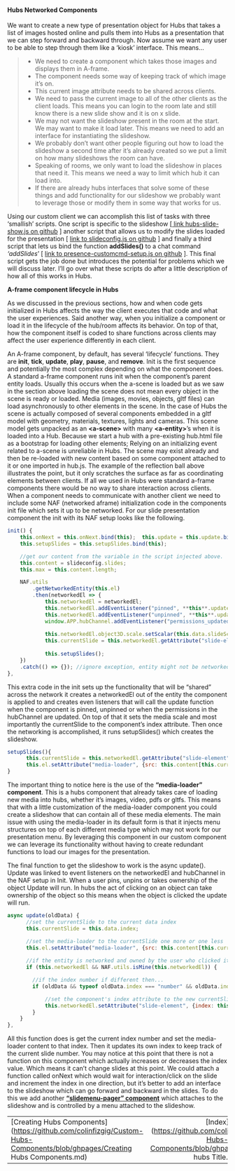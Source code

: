 #### **Hubs Networked Components**

We want to create a new type of presentation object for Hubs that takes a list of images hosted online and pulls them into Hubs as a presentation that we can step forward and backward through.  Now assume we want any user to be able to step through them like a ‘kiosk’ interface.  This means…

> - We need to create a component which takes those images and displays them in A-frame.
> - The component needs some way of keeping track of which image it’s on.
> - This current image attribute needs to be shared across clients.
> - We need to pass the current image to all of the other clients as the client loads.  This means you can login to the room late and still know there is a new slide show and it is on x slide.
> - We may not want the slideshow present in the room at the start.  We may want to make it load later.  This means we need to add an interface for instantiating the slideshow. 
> - We probably don’t want other people figuring out how to load the slideshow a second time after it’s already created so we put a limit on how many slideshows the room can have.
> - Speaking of rooms, we only want to load the slideshow in places that need it.  This means we need a way to limit which hub it can load into.
> - If there are already hubs interfaces that solve some of these things and add functionality for our slideshow we probably want to leverage those or modify them in some way that works for us.



Using our custom client we can accomplish this list of tasks with three ‘smallish’ scripts.  One script is specific to the slideshow [[ link hubs-slide-show.js on github](https://raw.githubusercontent.com/colinfizgig/Custom-Hubs-Components/main/components/hubs-slide-show.js) ] another script that allows us to modify the slides loaded for the presentation [ [link to slideconfig.js on github](https://raw.githubusercontent.com/colinfizgig/Custom-Hubs-Components/main/components/slideconfig.js) ] and finally a third script that lets us bind the function **addSlides()** to a chat command *‘addSlides*’ [ [link to presence-customcmd-setup.js on github](https://raw.githubusercontent.com/colinfizgig/Custom-Hubs-Components/main/components/presence-customcmd-setup.js) ].  This final script gets the job done but introduces the potential for problems which we will discuss later.  I’ll go over what these scripts do after a little description of how all of this works in Hubs.

**A-frame component lifecycle in Hubs**

As we discussed in the previous sections, how and when code gets initialized in Hubs affects the way the client executes that code and what the user experiences.  Said another way, when you initialize a component or load it in the lifecycle of the hub/room affects its behavior.  On top of that, how the component itself is coded to share functions across clients may affect the user experience differently in each client.

An A-frame component, by default, has several ‘lifecycle’ functions.  They are **init**, **tick**, **update**, **play**, **pause**, and **remove**.  Init is the first sequence and potentially the most complex depending on what the component does.  A standard a-frame component runs init when the component’s parent entity loads.  Usually this occurs when the a-scene is loaded but as we saw in the section above loading the scene does not mean every object in the scene is ready or loaded.  Media (images, movies, objects, gltf files) can load asynchronously to other elements in the scene.  In the case of Hubs the scene is actually composed of several components embedded in a gltf model with geometry, materials, textures, lights and cameras.  This scene model gets unpacked as an **\<a-scene>** with many **\<a-entity>**’s when it is loaded into a Hub.  Because we start a hub with a pre-existing hub.html file as a bootstrap for loading other elements; Relying on an initializing event related to a-scene is unreliable in Hubs.  The scene may exist already and then be re-loaded with new content based on some component attached to it or one imported in hub.js.  The example of the reflection ball above illustrates the point, but it only scratches the surface as far as coordinating elements between clients.  If all we used in Hubs were standard a-frame components there would be no way to share interaction across clients.  When a component needs to communicate with another client we need to include some NAF (networked aframe) initialization code in the components init file which sets it up to be networked.  For our slide presentation component the init with its NAF setup looks like the following.

```javascript
init() {
  	this.onNext = this.onNext.bind(this);  this.update = this.update.bind(this);
  	this.setupSlides = this.setupSlides.bind(this);

  	//get our content from the variable in the script injected above.
  	this.content = slideconfig.slides;
  	this.max = this.content.length;

  	NAF.utils 
    	.getNetworkedEntity(this.el)
    	.then(networkedEl => { 
    		this.networkedEl = networkedEl; 
    		this.networkedEl.addEventListener("pinned", **this**.update); 
    		this.networkedEl.addEventListener("unpinned", **this**.update); 
    		window.APP.hubChannel.addEventListener("permissions_updated", this.update);
        
    		this.networkedEl.object3D.scale.setScalar(this.data.slideScale);  
    		this.currentSlide = this.networkedEl.getAttribute("slide-element").index;
        
    		this.setupSlides();
  	}) 
  	.catch(() => {}); //ignore exception, entity might not be networked
},
```



This extra code in the init sets up the functionality that will be “shared” across the network it creates a networkedEl out of the entity the component is applied to and creates even listeners that will call the update function when the component is pinned, unpinned or when the permissions in the hubChannel are updated.  On top of that it sets the media scale and most importantly the currentSlide to the component’s index attribute.  Then once the networking is accomplished, it runs setupSlides() which creates the slideshow.

```javascript
setupSlides(){
      this.currentSlide = this.networkedEl.getAttribute("slide-element").index;
      this.el.setAttribute("media-loader", {src: this.content[this.currentSlide], fitToBox: true, resolve: false});
}
```

The important thing to notice here is the use of the **“media-loader” component**.  This is a hubs component that already takes care of loading new media into hubs, whether it’s images, video, pdfs or gltfs.  This means that with a little customization of the media-loader component you could create a slideshow that can contain all of these media elements.  The main issue with using the media-loader in its default form is that it injects menu structures on top of each different media type which may not work for our presentation menu.  By leveraging this component in our custom component we can leverage its functionality without having to create redundant functions to load our images for the presentation.

The final function to get the slideshow to work is the async update(). Update was linked to event listeners on the networkedEl and hubChannel in the NAF setup in Init.  When a user pins, unpins or takes ownership of the object Update will run.  In hubs the act of clicking on an object can take ownership of the object so this means when the object is clicked the update will run.

```javascript
async update(oldData) {
      //set the currentSlide to the current data index
      this.currentSlide = this.data.index;

      //set the media-loader to the currentSlide one more or one less	
      this.el.setAttribute("media-loader", {src: this.content[this.currentSlide], fitToBox: true, resolve: false});
  
      //if the entity is networked and owned by the user who clicked it then...
      if (this.networkedEl && NAF.utils.isMine(this.networkedEl)) {

		//if the index number if different then...
		if (oldData && typeof oldData.index === "number" && oldData.index !== this.data.index) {

			//set the component's index attribute to the new currentSlide number
			this.networkedEl.setAttribute("slide-element", {index: this.currentSlide});
		}
  	}
},
```



All this function does is get the current index number and set the media-loader content to that index.  Then it updates its own index to keep track of the current slide number.   You may notice at this point that there is not a function on this component which actually increases or decreases the index value.  Which means it can’t change slides at this point. We could attach a function called onNext which would wait for interaction/click on the slide and increment the index in one direction, but it’s better to add an interface to the slideshow which can go forward and backward in the slides.  To do this we add another [**“slidemenu-pager” component**](https://github.com/colinfizgig/Custom-Hubs-Components/blob/main/components/hubs-slide-show.js) which attaches to the slideshow and is controlled by a menu attached to the slideshow.

|                                                              |                                                              |                                                              |
| :----------------------------------------------------------- | :----------------------------------------------------------: | -----------------------------------------------------------: |
| [Creating Hubs Components](https://github.com/colinfizgig/Custom-Hubs-Components/blob/ghpages/Creating Hubs Components.md) | [Index](https://github.com/colinfizgig/Custom-Hubs-Components/blob/ghpages/Customizing hubs Title.md) | [Cannibalizing Components from Hubs](https://github.com/colinfizgig/Custom-Hubs-Components/blob/ghpages/Cannibalizing Components from Hubs.md) |

